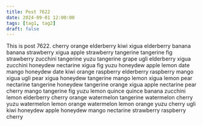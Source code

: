 ```yaml
---
title: Post 7622
date: 2024-09-01 12:00:00
tags: [tag1, tag2]
draft: false
---
```

This is post 7622.
cherry
orange
elderberry
kiwi
xigua
elderberry
banana
banana
strawberry
xigua
apple
strawberry
tangerine
tangerine
fig
strawberry
zucchini
tangerine
yuzu
tangerine
grape
ugli
elderberry
xigua
zucchini
honeydew
nectarine
xigua
fig
yuzu
honeydew
apple
lemon
date
mango
honeydew
date
kiwi
orange
raspberry
elderberry
raspberry
mango
xigua
ugli
pear
xigua
honeydew
tangerine
mango
lemon
xigua
lemon
pear
nectarine
tangerine
honeydew
tangerine
orange
xigua
apple
nectarine
pear
cherry
mango
tangerine
fig
yuzu
lemon
quince
quince
banana
zucchini
lemon
elderberry
cherry
orange
watermelon
tangerine
watermelon
cherry
yuzu
watermelon
lemon
orange
watermelon
lemon
orange
yuzu
cherry
ugli
kiwi
honeydew
apple
honeydew
mango
nectarine
strawberry
raspberry
cherry
